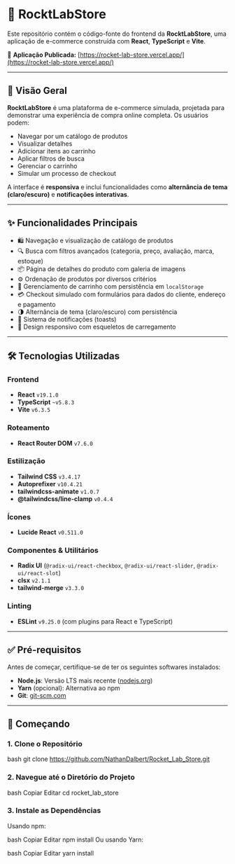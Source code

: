 # 🚀 RocktLabStore

Este repositório contém o código-fonte do frontend da **RocktLabStore**, uma aplicação de e-commerce  construída com **React**, **TypeScript** e **Vite**.

🔗 **Aplicação Publicada:** [https://rocket-lab-store.vercel.app/](https://rocket-lab-store.vercel.app/)

---

## 📜 Visão Geral

**RocktLabStore** é uma plataforma de e-commerce simulada, projetada para demonstrar uma experiência de compra online completa. Os usuários podem:

- Navegar por um catálogo de produtos
- Visualizar detalhes
- Adicionar itens ao carrinho
- Aplicar filtros de busca
- Gerenciar o carrinho
- Simular um processo de checkout

A interface é **responsiva** e inclui funcionalidades como **alternância de tema (claro/escuro)** e **notificações interativas**.

---

## ✨ Funcionalidades Principais

- 🛍️ Navegação e visualização de catálogo de produtos  
- 🔍 Busca com filtros avançados (categoria, preço, avaliação, marca, estoque)  
- 📦 Página de detalhes do produto com galeria de imagens  
- ⚙️ Ordenação de produtos por diversos critérios  
- 🛒 Gerenciamento de carrinho com persistência em `localStorage`  
- 💳 Checkout simulado com formulários para dados do cliente, endereço e pagamento  
- 🌗 Alternância de tema (claro/escuro) com persistência  
- 🔔 Sistema de notificações (toasts)  
- 📱 Design responsivo com esqueletos de carregamento  

---

## 🛠️ Tecnologias Utilizadas

### Frontend

- **React** `v19.1.0`
- **TypeScript** `~v5.8.3`
- **Vite** `v6.3.5`

### Roteamento

- **React Router DOM** `v7.6.0`

### Estilização

- **Tailwind CSS** `v3.4.17`
- **Autoprefixer** `v10.4.21`
- **tailwindcss-animate** `v1.0.7`
- **@tailwindcss/line-clamp** `v0.4.4`

### Ícones

- **Lucide React** `v0.511.0`

### Componentes & Utilitários

- **Radix UI** (`@radix-ui/react-checkbox`, `@radix-ui/react-slider`, `@radix-ui/react-slot`)
- **clsx** `v2.1.1`
- **tailwind-merge** `v3.3.0`

### Linting

- **ESLint** `v9.25.0` (com plugins para React e TypeScript)

---

## ✅ Pré-requisitos

Antes de começar, certifique-se de ter os seguintes softwares instalados:

- **Node.js**: Versão LTS mais recente ([nodejs.org](https://nodejs.org))
- **Yarn** (opcional): Alternativa ao npm
- **Git**: [git-scm.com](https://git-scm.com)

---

## 🚀 Começando

### 1. Clone o Repositório

bash git clone https://github.com/NathanDalbert/Rocket_Lab_Store.git
### 2. Navegue até o Diretório do Projeto
bash
Copiar
Editar
cd rocket_lab_store
### 3. Instale as Dependências
Usando npm:

bash
Copiar
Editar
npm install
Ou usando Yarn:

bash
Copiar
Editar
yarn install


